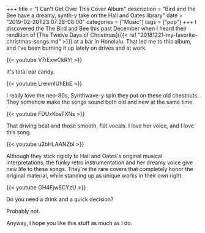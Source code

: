 +++
title = "I Can't Get Over This Cover Album"
description = "Bird and the Bee have a dreamy, synth-y take on the Hall and Oates library"
date = "2019-02-20T23:07:28-08:00"
categories = ["Music"]
tags = ["pop"]
+++
I discovered the The Bird and Bee this past December when I heard their rendition of [The Twelve Days of Christmas]({{< ref "20181221-my-favorite-christmas-songs.md" >}}) at a bar in Honolulu. That led me to this album, and I've been burning it up lately on drives and at work. 

{{< youtube V7rExwCkRYI >}}

It's total ear candy.
<!--more-->
{{< youtube LrenmIUhEbE >}}

I really love the neo-80s, Synthwave-y spin they put on these old chestnuts. They somehow make the songs sound both old and new at the same time. 

{{< youtube FDUxKosTXNs >}}

That driving beat and those smooth, flat vocals. I love her voice, and I love this song.

{{< youtube u2bHLAANZbI >}}

Although they stick rigidly to Hall and Oates's original musical interpretations, the funky retro instrumentation and her dreamy voice give new life to these songs. They're the rare covers that completely honor the original material, while standing up as unique works in their own right.

{{< youtube GH4Fjw8CYzU >}}

Do you need a drink and a quick decision? 

Probably not. 

Anyway, I hope you like this stuff as much as I do.
